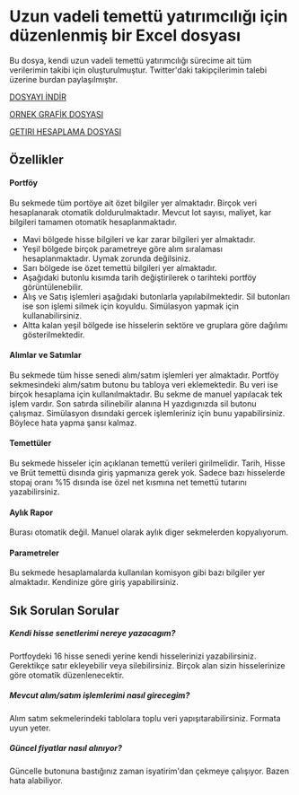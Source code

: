 # Uzun vadeli temettü yatırımcılığı için düzenlenmiş bir Excel dosyası

Bu dosya, kendi uzun vadeli temettü yatırımcılığı sürecime ait tüm verilerimin takibi için oluşturulmuştur. 
Twitter'daki takipçilerimin talebi üzerine burdan paylaşılmıştır. 

[DOSYAYI İNDİR](https://github.com/finansal-ozgur/temettu_excel/blob/master/temettu_paylasim.xlsm?raw=true)

[ORNEK GRAFİK DOSYASI](https://github.com/finansal-ozgur/temettu_excel/blob/master/ornek_grafik.xlsx?raw=true)

[GETIRI HESAPLAMA DOSYASI](https://github.com/finansal-ozgur/temettu_excel/raw/master/Getiri%20hesaplama.xlsx?raw=true)

## Özellikler

#### Portföy 

Bu sekmede tüm portöye ait özet bilgiler yer almaktadır. Birçok veri hesaplanarak otomatik doldurulmaktadır. 
Mevcut lot sayısı, maliyet, kar bilgileri tamamen otomatik hesaplanmaktadır. 

- Mavi bölgede hisse bilgileri ve kar zarar bilgileri yer almaktadır. 
- Yeşil bölgede birçok parametreye göre alım sıralaması hesaplanmaktadır. Uymak zorunda değilsiniz. 
- Sarı bölgede ise özet temettü bilgileri yer almaktadır. 
- Aşağıdaki butonlu kısımda tarih değiştirilerek o tarihteki portföy görüntülenebilir. 
- Alış ve Satış işlemleri aşağıdaki butonlarla yapılabilmektedir. Sil butonları ise son işlemi silmek için koyuldu. Simülasyon yapmak için kullanabilirsiniz. 
- Altta kalan yeşil bölgede ise hisselerin sektöre ve gruplara göre dağılımı gösterilmektedir. 

#### Alımlar ve Satımlar

Bu sekmede tüm hisse senedi alım/satım işlemleri yer almaktadır. Portföy sekmesindeki alım/satım butonu bu tabloya veri eklemektedir. 
Bu veri ise birçok hesaplama için kullanılmaktadır. Bu sekme de manuel yapılacak tek işlem vardır. 
Son satırda silinebilir alanına H yazdıgınızda sil butonu çalışmaz. Simülasyon dısındaki gercek işlemleriniz için bunu yapabilirsiniz. 
Böylece hata yapma şansı kalmaz. 

#### Temettüler

Bu sekmede hisseler için açıklanan temettü verileri girilmelidir. Tarih, Hisse ve Brüt temettü dısında giriş yapmanıza gerek yok. 
Sadece bazı hisselerde stopaj oranı %15 dısında ise özel net kısmına net temettü tutarını yazabilirsiniz. 

#### Aylık Rapor

Burası otomatik değil. Manuel olarak aylık diger sekmelerden kopyalıyorum. 

#### Parametreler

Bu sekmede hesaplamalarda kullanılan komisyon gibi bazı bilgiler yer almaktadır. Kendinize göre giriş yapabilirsiniz. 

## Sık Sorulan Sorular

##### Kendi hisse senetlerimi nereye yazacagım?
Portfoydeki 16 hisse senedi yerine kendi hisselerinizi yazabilirsiniz. Gerektikçe satır ekleyebilir veya silebilirsiniz. 
Birçok alan sizin hisselerinize göre otomatik düzenlenecektir. 

##### Mevcut alım/satım işlemlerimi nasıl girecegim?
Alım satım sekmelerindeki tablolara toplu veri yapışıtarabilirsiniz. Formata uyun yeter. 

##### Güncel fiyatlar nasıl alınıyor?
Güncelle butonuna bastığınız zaman isyatirim'dan çekmeye çalışıyor. Bazen hata alabiliyor. 
